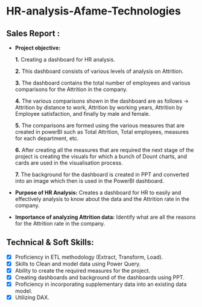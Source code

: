 # HR-analysis-Afame-Technologies
## Sales Report :


- **Project objective:** 

    **1.** Creating a dashboard for HR analysis.

    **2.** This dashboard consists of various levels of analysis on Attrition.

    **3.** The dashboard contains the total number of employees and various comparisons for the Attrition in the company.

    **4.** The various comparisons shown in the dashboard are as follows -> Attrition by distance to work, Attrition by working years, Attrition by Employee satisfaction, and finally by male and female.

    **5.** The comparisons are formed using the various measures that are created in powerBI such as Total Attrition, Total employees, measures for each department, etc.

    **6.** After creating all the measures that are required the next stage of the project is creating the visuals for which a bunch of Dount charts, and cards are used in the visualisation process.

    **7.** The background for the dashboard is created in PPT and converted into an image which then is used in the PowerBI dashboard.

- **Purpose of HR Analysis:** Creates a dashboard for HR to easily and effectively analysis to know about the data and the Attrition rate in the company.

- **Importance of analyzing Attrition data:** Identify what are all the reasons for the Attrition rate in the company.



## Technical & Soft Skills:
- [x]	Proficiency in ETL methodology (Extract, Transform, Load).
- [x]	Skills to Clean and model data using Power Query.
- [x]	Ability to create the required measures for the project.
- [x]	Creating dashboards and background of the dashboards using PPT.
- [x]	Proficiency in incorporating supplementary data into an existing data model.
- [x]	Utilizing DAX.
